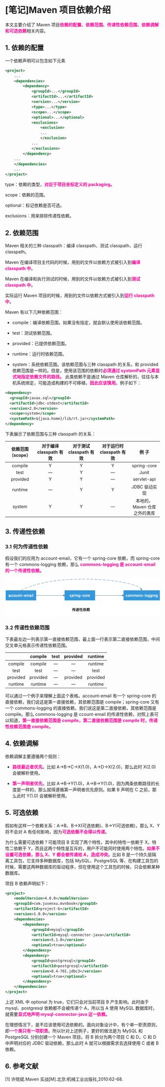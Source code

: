 # [笔记]Maven 项目依赖介绍


本文主要介绍了 Maven 项目<font color=FF0099>**依赖的配置、依赖范围、传递性依赖范围、依赖调解和可选依赖**</font>相关内容。

## 1. 依赖的配置
一个依赖声明可以包含如下元素
```xml
<project>
    ...
    <dependencies>
        <dependency>
            <groupId>...</groupId>
            <artifactId>...</artifactId>
            <version>...</version>
            <type>...</type>
            <scope>...</scope>
            <optional>...</optional>
            <exclusions>
                <exclusion>
                ...
                </exclusion>
            ...
            </exclusions>
        </dependency>
    ...
    </dependencies>
    ...
</project>
```

type：依赖的类型，<font color=FF0099>**对应于项目坐标定义的 packaging。**</font>

scope：依赖的范围。

optional：标记依赖是否可选。

exclusions：用来排除传递性依赖。


## 2. 依赖范围
Maven 相关的三种 classpath：编译 classpath、测试 classpath、运行 classpath。

Maven 在编译项目主代码的时候，用到的文件以依赖方式被引入到<font color=FF0099>**编译 classpath 中**</font>。

Maven 在编译和执行测试的时候，用到的文件以依赖方式被引入到<font color=FF0099>**测试 classpath 中**</font>。

实际运行 Maven 项目的时候，用到的文件以依赖方式被引入到<font color=FF0099>**运行 classpath 中**</font>。

Maven 有以下几种依赖范围：

  - compile：编译依赖范围。如果没有指定，就会默认使用该依赖范围。

  - test：测试依赖范围。

  - provided：已提供依赖范围。

  - runtime：运行时依赖范围。

  - system：系统依赖范围。该依赖范围与三种 classpath 的关系，和 provided 依赖范围是一样的。但是，使用该范围的依赖时<font color=FF0099>**必须通过 systemPath 元素显式地指定依赖文件的路径。**</font> 此类依赖不是通过 Maven 仓库解析的，往往与本机系统绑定，可能造成构建的不可移植，<font color=FF0099>**因此应该慎用**</font>。例子如下：

  ```xml
  <dependency>
    <groupId>javax.sql</groupId>
    <artifactId>jdbc-stdext</artifactId>
    <version>2.0</version>
    <scope>system</scope>
    <systemPath>${java.home}/lib/rt.jar</systemPath>
  </dependency>
  ```


下表展示了依赖范围与三种 classpath 的关系：

|  依赖范围（scope）   | 对于编译 classpath 有效 | 对于测试 classpath 有效 | 对于运行时 classpath 有效 | 例  子 |
|  :----:  | :----: | :----: | :----: | :----: |
| compile  | Y | Y | Y | spring-core |
| test  | — | Y | — | Junit |
| provided  | Y | Y | — | servlet-api |
| runtime  | — | Y | Y | JDBC 驱动实现 |
| system  | Y | Y | — | 本地的，Maven 仓库之外的类库 |


## 3. 传递性依赖

### 3.1 何为传递性依赖
假设我们的应用为 account-email，它有一个 spring-core 依赖，而 spring-core 有一个 commons-logging 依赖，那么 <font color=FF0099>**commons-logging 是 account-email 的一个传递性依赖。**</font>

![传递性依赖](1.png "传递性依赖")


### 3.2 传递性依赖范围
下表最左边一列表示第一直接依赖范围，最上面一行表示第二直接依赖范围，中间交叉单元格表示传递性依赖范围。

|     | compile | test | provided | runtime |
|  :----:  | :----: | :----: | :----: | :----: |
| compile  | compile  | — | — | runtime |
| test     | test     | — | — | test |
| provided | provided | — | provided | provided |
| runtime  | runtime  | — | — | runtime |

可以通过一个例子来理解上面这个表格。account-email 有一个 spring-core 的直接依赖，我们说这是第一直接依赖，其依赖范围是 compile；spring-core 又有一个 commons-logging 的直接依赖，我们说这是第二直接依赖，其依赖范围是 compile。那么 commons-logging 是 ccount-email 的传递性依赖，对照上表可以知道，<font color=FF0099>**第一直接依赖范围是 compile，第二直接依赖范围是 compile 时，传递性依赖范围是 compile。**</font>

## 4. 依赖调解
依赖调解主要遵循两个规则：
   - <font color=FF0099>**路径最近者优先**</font>。比如 A->B->C->X(1.0)，A->D->X(2.0)，那么此时 X(2.0) 会被解析使用。

   - <font color=FF0099>**第一声明者优先**</font>。比如 A->B->Y(1.0)，A->B->Y(1.0)，因为两条依赖路径的长度是一样的，那么就得遵循第一声明者优先原则。如果 B 声明在 C 之前，那么此时 Y(1.0) 会被解析使用。

## 5. 可选依赖
假如有这样一个依赖关系：A->B、B->X(可选依赖)、B->Y(可选依赖)，那么 X、Y 将不会对 A 有任何影响，因为<font color=FF0099>**可选依赖不会得以传递**</font>。

为什么需要可选依赖？可能项目 B 实现了两个特性，其中的特性一依赖于 X，特性二依赖于 Y，而且这两个特性是互斥的，用户不可能同时使用两个特性。<font color=FF0099>**如果不设置可选依赖，那么 X、Y 都会被传递给 A，造成冲突。**</font>比如 B 是一个持久层隔离工具包，它支持多种数据库，包括 MySQL、PostgreSQL 等，在构建工具包的时候，需要这两种数据库的驱动程序，但在使用这个工具包的时候，只会依赖某种数据库。

项目 B 依赖声明如下：
```xml
<project>
    <modelVersion>4.0.0</modelVersion>
    <groupId>com.juvenxu.mvnbook</groupId>
    <artifactId>project-b</artifactId>
    <version>1.0.0</version>
    <dependencies>
        <dependency>
            <groupId>mysql</groupId>
            <artifactId>mysql-connector-java</artifactId>
            <version>5.1.0</version>
            <optional>true</optional>
        </dependency>
        <dependency>
            <groupId>postgresql</groupId>
            <artifactId>postgresql</artifactId>
            <version>8.4-701.jdbc3</version>
            <optional>true</optional>
        </dependency>
    </dependencies>
</project>
```

上述 XML 中 optional 为 true，它们只会对当前项目 B 产生影响。此时由于 mysql、postgresql 依赖都不会被传递个 A，所以当 A 使用 MySQL 数据库时，就需要<font color=FF0099>**显式地声明 mysql-connector-java 这一依赖。**</font>

在理想情况下，是不应该使用可选依赖的。面向对象设计中，有个单一职责原则，即<font color=FF0099>**一个类只有一项职责**</font>。所以针对上述例子，更好的做法是为 MySQL 和 PostgreSQL 分别创建一个 Maven 项目。将 B 拆分为两个项目 C 和 D，C 和 D 中声明对应的 JDBC 驱动依赖，那么此时 A 就可以根据需求去选择使用 C 或者 B 依赖。

## 6. 参考文献
[1] 许晓斌.Maven 实战[M].北京:机械工业出版社,2010:62-68.
